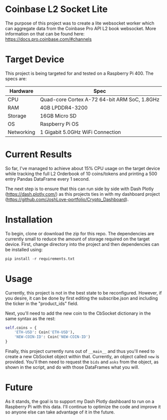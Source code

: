 # Coinbase L2 Socket Lite

The purpose of this project was to create a lite websocket worker which can aggregate data from the Coinbase Pro API L2 book websocket. More information on that can be found here: https://docs.pro.coinbase.com/#channels

# Target Device

This project is being targeted for and tested on a Raspberry Pi 400. The specs are:

| Hardware | Spec |
|----------|------|
|CPU| Quad-core Cortex A-72 64-bit ARM SoC, 1.8GHz|
|RAM| 4GB LPDDR4-3200|
|Storage| 16GB Micro SD|
|OS| Raspberry Pi OS|
|Networking| 1 Gigabit 5.0GHz WiFi Connection|

# Current Results

So far, I've managed to achieve about 15% CPU usage on the target device while tracking the full L2 Orderbook of 10 coins/tokens and printing a 500 entry Pandas DataFrame every 1 second. 

The next step is to ensure that this can run side by side with Dash Plotly (https://dash.plotly.com/) as this projects ties in with my dashboard project (https://github.com/JoshLove-portfolio/Crypto_Dashboard).

# Installation

To begin, clone or download the zip for this repo. The dependencies are currently small to reduce the amount of storage required on the target device. First, change directory into the project and then dependencies can be installed using:

```python
pip install -r requirements.txt
```

# Usage

Currently, this project is not in the best state to be reconfigured. However, if you desire, it can be done by first editing the subscribe.json and including the ticker in the "product_ids" field.

Next, you'll need to add the new coin to the CbSocket dictionary in the same syntax as the rest:

```python
self.coins = {
    'ETH-USD': Coin('ETH-USD'),
    'NEW-COIN-ID': Coin('NEW-COIN-ID')
}
```

Finally, this project currently runs out of ```__main__``` and thus you'll need to create a new CbSocket object within that. Currently, an object called ```new``` is provided. You'll then need to request the ```bids``` and ```asks``` from the object, as shown in the script, and do with those DataFrames what you will.

# Future

As it stands, the goal is to support my Dash Plotly dashboard to run on a Raspberry Pi with this data. I'll continue to optimize the code and improve it so anyone else can take advantage of it in the future. 

